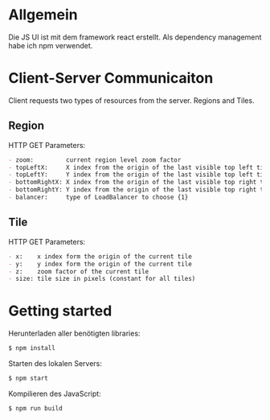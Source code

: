 # Allgemein
Die JS UI ist mit dem framework react erstellt.
Als dependency management habe ich npm verwendet.

# Client-Server Communicaiton
Client requests two types of resources from the server. Regions and
Tiles.

## Region
HTTP GET Parameters:

```markdown
- zoom:         current region level zoom factor
- topLeftX:     X index from the origin of the last visible top left tile
- topLeftY:     Y index from the origin of the last visible top left tile
- bottomRightX: X index from the origin of the last visible top right tile
- bottomRightY: Y index from the origin of the last visible top right tile
- balancer:     type of LoadBalancer to choose {1}
```

## Tile

HTTP GET Parameters:

```markdown
- x:    x index form the origin of the current tile
- y:    y index form the origin of the current tile
- z:    zoom factor of the current tile 
- size: tile size in pixels (constant for all tiles)
```

# Getting started
Herunterladen aller benötigten libraries:

```bash
$ npm install
```

Starten des lokalen Servers:

```bash
$ npm start
```

Kompilieren des JavaScript:

```bash
$ npm run build
```
